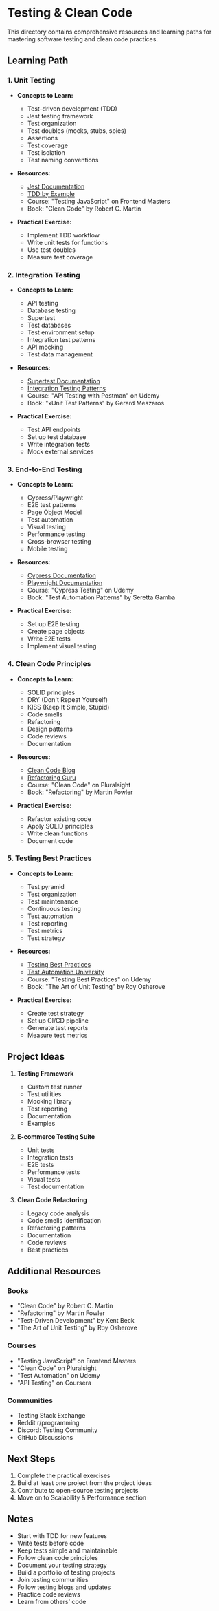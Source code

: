 # Testing & Clean Code

This directory contains comprehensive resources and learning paths for mastering software testing and clean code practices.

## Learning Path

### 1. Unit Testing
- **Concepts to Learn:**
  - Test-driven development (TDD)
  - Jest testing framework
  - Test organization
  - Test doubles (mocks, stubs, spies)
  - Assertions
  - Test coverage
  - Test isolation
  - Test naming conventions

- **Resources:**
  - [Jest Documentation](https://jestjs.io/docs/getting-started)
  - [TDD by Example](https://www.amazon.com/Test-Driven-Development-Kent-Beck/dp/0321146530)
  - Course: "Testing JavaScript" on Frontend Masters
  - Book: "Clean Code" by Robert C. Martin

- **Practical Exercise:**
  - Implement TDD workflow
  - Write unit tests for functions
  - Use test doubles
  - Measure test coverage

### 2. Integration Testing
- **Concepts to Learn:**
  - API testing
  - Database testing
  - Supertest
  - Test databases
  - Test environment setup
  - Integration test patterns
  - API mocking
  - Test data management

- **Resources:**
  - [Supertest Documentation](https://github.com/visionmedia/supertest)
  - [Integration Testing Patterns](https://martinfowler.com/bliki/IntegrationTest.html)
  - Course: "API Testing with Postman" on Udemy
  - Book: "xUnit Test Patterns" by Gerard Meszaros

- **Practical Exercise:**
  - Test API endpoints
  - Set up test database
  - Write integration tests
  - Mock external services

### 3. End-to-End Testing
- **Concepts to Learn:**
  - Cypress/Playwright
  - E2E test patterns
  - Page Object Model
  - Test automation
  - Visual testing
  - Performance testing
  - Cross-browser testing
  - Mobile testing

- **Resources:**
  - [Cypress Documentation](https://docs.cypress.io/)
  - [Playwright Documentation](https://playwright.dev/docs/intro)
  - Course: "Cypress Testing" on Udemy
  - Book: "Test Automation Patterns" by Seretta Gamba

- **Practical Exercise:**
  - Set up E2E testing
  - Create page objects
  - Write E2E tests
  - Implement visual testing

### 4. Clean Code Principles
- **Concepts to Learn:**
  - SOLID principles
  - DRY (Don't Repeat Yourself)
  - KISS (Keep It Simple, Stupid)
  - Code smells
  - Refactoring
  - Design patterns
  - Code reviews
  - Documentation

- **Resources:**
  - [Clean Code Blog](https://blog.cleancoder.com/)
  - [Refactoring Guru](https://refactoring.guru/)
  - Course: "Clean Code" on Pluralsight
  - Book: "Refactoring" by Martin Fowler

- **Practical Exercise:**
  - Refactor existing code
  - Apply SOLID principles
  - Write clean functions
  - Document code

### 5. Testing Best Practices
- **Concepts to Learn:**
  - Test pyramid
  - Test organization
  - Test maintenance
  - Continuous testing
  - Test automation
  - Test reporting
  - Test metrics
  - Test strategy

- **Resources:**
  - [Testing Best Practices](https://martinfowler.com/articles/practical-test-pyramid.html)
  - [Test Automation University](https://testautomationu.applitools.com/)
  - Course: "Testing Best Practices" on Udemy
  - Book: "The Art of Unit Testing" by Roy Osherove

- **Practical Exercise:**
  - Create test strategy
  - Set up CI/CD pipeline
  - Generate test reports
  - Measure test metrics

## Project Ideas

1. **Testing Framework**
   - Custom test runner
   - Test utilities
   - Mocking library
   - Test reporting
   - Documentation
   - Examples

2. **E-commerce Testing Suite**
   - Unit tests
   - Integration tests
   - E2E tests
   - Performance tests
   - Visual tests
   - Test documentation

3. **Clean Code Refactoring**
   - Legacy code analysis
   - Code smells identification
   - Refactoring patterns
   - Documentation
   - Code reviews
   - Best practices

## Additional Resources

### Books
- "Clean Code" by Robert C. Martin
- "Refactoring" by Martin Fowler
- "Test-Driven Development" by Kent Beck
- "The Art of Unit Testing" by Roy Osherove

### Courses
- "Testing JavaScript" on Frontend Masters
- "Clean Code" on Pluralsight
- "Test Automation" on Udemy
- "API Testing" on Coursera

### Communities
- Testing Stack Exchange
- Reddit r/programming
- Discord: Testing Community
- GitHub Discussions

## Next Steps

1. Complete the practical exercises
2. Build at least one project from the project ideas
3. Contribute to open-source testing projects
4. Move on to Scalability & Performance section

## Notes

- Start with TDD for new features
- Write tests before code
- Keep tests simple and maintainable
- Follow clean code principles
- Document your testing strategy
- Build a portfolio of testing projects
- Join testing communities
- Follow testing blogs and updates
- Practice code reviews
- Learn from others' code 